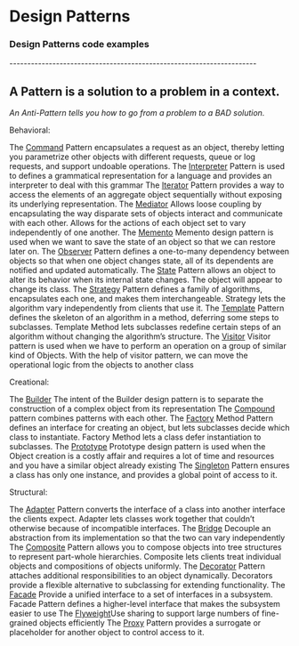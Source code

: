 Design Patterns
===============

<h3>Design Patterns code examples</h3>
---------------------------------------------------------------------

A Pattern is a solution to a problem in a context.
---
<i>An Anti-Pattern tells you how to go from a problem to a BAD solution.</i>

Behavioral:

The <a href="https://github.com/AncientMariner/Patterns/tree/master/src/main/java/org/xander/behavioral/Command">Command</a> Pattern encapsulates a request as an object, thereby letting you parametrize other objects with different requests, queue or log requests, and support undoable operations.
The <a href="https://github.com/AncientMariner/Patterns/tree/master/src/main/java/org/xander/behavioral/Interpreter">Interpreter</a> Pattern is used to defines a grammatical representation for a language and provides an interpreter to deal with this grammar
The <a href="https://github.com/AncientMariner/Patterns/tree/master/src/main/java/org/xander/behavioral/Iterator">Iterator</a> Pattern provides a way to access the elements of an aggregate object sequentially without exposing its underlying representation.
The <a href="https://github.com/AncientMariner/Patterns/tree/master/src/main/java/org/xander/behavioral/Mediator">Mediator</a> Allows loose coupling by encapsulating the way disparate sets of objects interact and communicate with each other. Allows for the actions of each object set to vary independently of one another.
The <a href="https://github.com/AncientMariner/Patterns/tree/master/src/main/java/org/xander/behavioral/Memento">Memento</a> Memento design pattern is used when we want to save the state of an object so that we can restore later on.
The <a href="https://github.com/AncientMariner/Patterns/tree/master/src/main/java/org/xander/behavioral/Observer">Observer</a> Pattern defines a one-to-many dependency between objects so that when one object changes state, all of its dependents are notified and updated automatically.
The <a href="https://github.com/AncientMariner/Patterns/tree/master/src/main/java/org/xander/behavioral/State">State</a> Pattern allows an object to alter its behavior when its internal state changes. The object will appear to change its class.
The <a href="https://github.com/AncientMariner/Patterns/tree/master/src/main/java/org/xander/behavioral/Strategy">Strategy</a> Pattern defines a family of algorithms, encapsulates each one, and makes them interchangeable. Strategy lets the algorithm vary independently from clients that use it.
The <a href="https://github.com/AncientMariner/Patterns/tree/master/src/main/java/org/xander/behavioral/Template">Template</a> Pattern defines the skeleton of an algorithm in a method, deferring some steps to subclasses. Template Method lets subclasses redefine certain steps of an algorithm without changing the algorithm’s structure.
The <a href="https://github.com/AncientMariner/Patterns/tree/master/src/main/java/org/xander/behavioral/Visitor">Visitor</a> Visitor pattern is used when we have to perform an operation on a group of similar kind of Objects. With the help of visitor pattern, we can move the operational logic from the objects to another class

Creational:

The <a href="https://github.com/AncientMariner/Patterns/tree/master/src/main/java/org/xander/Builder">Builder</a> The intent of the Builder design pattern is to separate the construction of a complex object from its representation
The <a href="https://github.com/AncientMariner/Patterns/tree/master/src/main/java/org/xander/creational/Compound">Compound</a> pattern combines patterns with each other.
The <a href="https://github.com/AncientMariner/Patterns/tree/master/src/main/java/org/xander/Factory">Factory</a> Method Pattern defines an interface for creating an object, but lets subclasses decide which class to instantiate. Factory Method lets a class defer instantiation to subclasses.
The <a href="https://github.com/AncientMariner/Patterns/tree/master/src/main/java/org/xander/Prototype">Prototype</a> Prototype design pattern is used when the Object creation is a costly affair and requires a lot of time and resources and you have a similar object already existing
The <a href="https://github.com/AncientMariner/Patterns/tree/master/src/main/java/org/xander/Singleton">Singleton</a> Pattern ensures a class has only one instance, and provides a global point of access to it.

Structural:

The <a href="https://github.com/AncientMariner/Patterns/tree/master/src/main/java/org/xander/structural/Adapter">Adapter</a> Pattern converts the interface of a class into another interface the clients expect. Adapter lets classes work together that couldn’t otherwise because of incompatible interfaces.
The <a href="https://github.com/AncientMariner/Patterns/tree/master/src/main/java/org/xander/structural/Bridge">Bridge</a> Decouple an abstraction from its implementation so that the two can vary independently
The <a href="https://github.com/AncientMariner/Patterns/tree/master/src/main/java/org/xander/structural/Composite">Composite</a> Pattern allows you to compose objects into tree structures to represent part-whole hierarchies. Composite lets clients treat individual objects and compositions of objects uniformly.
The <a href="https://github.com/AncientMariner/Patterns/tree/master/src/main/java/org/xander/structural/Decorator">Decorator</a> Pattern attaches additional responsibilities to an object dynamically. Decorators provide a flexible alternative to subclassing for extending functionality.
The <a href="https://github.com/AncientMariner/Patterns/tree/master/src/main/java/org/xander/structural/Facade">Facade</a> Provide a unified interface to a set of interfaces in a subsystem. Facade Pattern defines a higher-level interface that makes the subsystem easier to use
The <a href="https://github.com/AncientMariner/Patterns/tree/master/src/main/java/org/xander/structural/Flyweight"> Flyweight</a>Use sharing to support large numbers of fine-grained objects efficiently
The <a href="https://github.com/AncientMariner/Patterns/tree/master/src/main/java/org/xander/structural/Proxy">Proxy</a> Pattern provides a surrogate or placeholder for another object to control access to it.
